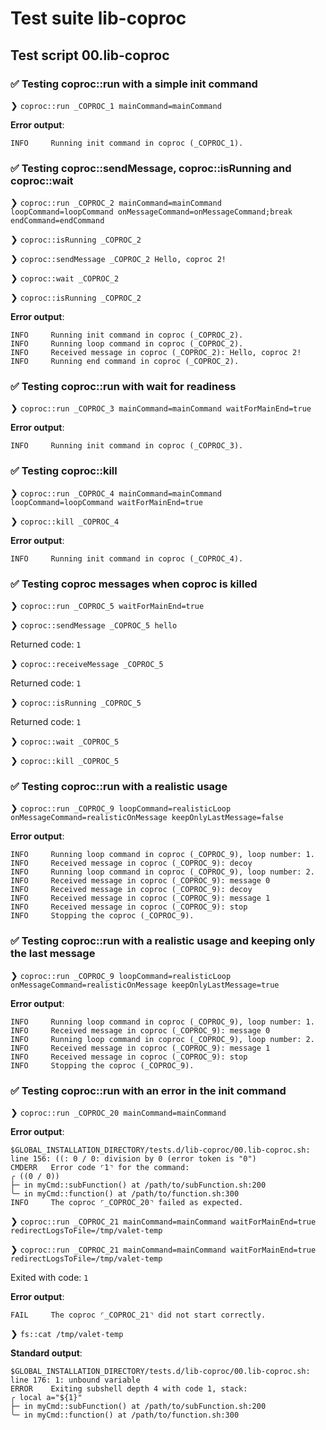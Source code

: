 # Test suite lib-coproc

## Test script 00.lib-coproc

### ✅ Testing coproc::run with a simple init command

❯ `coproc::run _COPROC_1 mainCommand=mainCommand`

**Error output**:

```text
INFO     Running init command in coproc (_COPROC_1).
```

### ✅ Testing coproc::sendMessage, coproc::isRunning and coproc::wait

❯ `coproc::run _COPROC_2 mainCommand=mainCommand loopCommand=loopCommand onMessageCommand=onMessageCommand;break endCommand=endCommand`

❯ `coproc::isRunning _COPROC_2`

❯ `coproc::sendMessage _COPROC_2 Hello, coproc 2!`

❯ `coproc::wait _COPROC_2`

❯ `coproc::isRunning _COPROC_2`

**Error output**:

```text
INFO     Running init command in coproc (_COPROC_2).
INFO     Running loop command in coproc (_COPROC_2).
INFO     Received message in coproc (_COPROC_2): Hello, coproc 2!
INFO     Running end command in coproc (_COPROC_2).
```

### ✅ Testing coproc::run with wait for readiness

❯ `coproc::run _COPROC_3 mainCommand=mainCommand waitForMainEnd=true`

**Error output**:

```text
INFO     Running init command in coproc (_COPROC_3).
```

### ✅ Testing coproc::kill

❯ `coproc::run _COPROC_4 mainCommand=mainCommand loopCommand=loopCommand waitForMainEnd=true`

❯ `coproc::kill _COPROC_4`

**Error output**:

```text
INFO     Running init command in coproc (_COPROC_4).
```

### ✅ Testing coproc messages when coproc is killed

❯ `coproc::run _COPROC_5 waitForMainEnd=true`

❯ `coproc::sendMessage _COPROC_5 hello`

Returned code: `1`

❯ `coproc::receiveMessage _COPROC_5`

Returned code: `1`

❯ `coproc::isRunning _COPROC_5`

Returned code: `1`

❯ `coproc::wait _COPROC_5`

❯ `coproc::kill _COPROC_5`

### ✅ Testing coproc::run with a realistic usage

❯ `coproc::run _COPROC_9 loopCommand=realisticLoop onMessageCommand=realisticOnMessage keepOnlyLastMessage=false`

**Error output**:

```text
INFO     Running loop command in coproc (_COPROC_9), loop number: 1.
INFO     Received message in coproc (_COPROC_9): decoy
INFO     Running loop command in coproc (_COPROC_9), loop number: 2.
INFO     Received message in coproc (_COPROC_9): message 0
INFO     Received message in coproc (_COPROC_9): decoy
INFO     Received message in coproc (_COPROC_9): message 1
INFO     Received message in coproc (_COPROC_9): stop
INFO     Stopping the coproc (_COPROC_9).
```

### ✅ Testing coproc::run with a realistic usage and keeping only the last message

❯ `coproc::run _COPROC_9 loopCommand=realisticLoop onMessageCommand=realisticOnMessage keepOnlyLastMessage=true`

**Error output**:

```text
INFO     Running loop command in coproc (_COPROC_9), loop number: 1.
INFO     Received message in coproc (_COPROC_9): message 0
INFO     Running loop command in coproc (_COPROC_9), loop number: 2.
INFO     Received message in coproc (_COPROC_9): message 1
INFO     Received message in coproc (_COPROC_9): stop
INFO     Stopping the coproc (_COPROC_9).
```

### ✅ Testing coproc::run with an error in the init command

❯ `coproc::run _COPROC_20 mainCommand=mainCommand`

**Error output**:

```text
$GLOBAL_INSTALLATION_DIRECTORY/tests.d/lib-coproc/00.lib-coproc.sh: line 156: ((: 0 / 0: division by 0 (error token is "0")
CMDERR   Error code ⌜1⌝ for the command:
╭ ((0 / 0))
├─ in myCmd::subFunction() at /path/to/subFunction.sh:200
╰─ in myCmd::function() at /path/to/function.sh:300
INFO     The coproc ⌜_COPROC_20⌝ failed as expected.
```

❯ `coproc::run _COPROC_21 mainCommand=mainCommand waitForMainEnd=true redirectLogsToFile=/tmp/valet-temp`

❯ `coproc::run _COPROC_21 mainCommand=mainCommand waitForMainEnd=true redirectLogsToFile=/tmp/valet-temp`

Exited with code: `1`

**Error output**:

```text
FAIL     The coproc ⌜_COPROC_21⌝ did not start correctly.
```

❯ `fs::cat /tmp/valet-temp`

**Standard output**:

```text
$GLOBAL_INSTALLATION_DIRECTORY/tests.d/lib-coproc/00.lib-coproc.sh: line 176: 1: unbound variable
ERROR    Exiting subshell depth 4 with code 1, stack:
╭ local a="${1}"
├─ in myCmd::subFunction() at /path/to/subFunction.sh:200
╰─ in myCmd::function() at /path/to/function.sh:300

```

